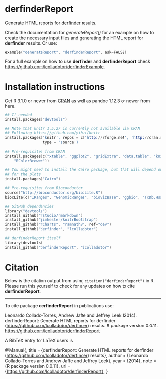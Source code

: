 derfinderReport
===============

Generate HTML reports for [derfinder](https://github.com/lcolladotor/derfinder) results.

Check the documentation for _generateReport()_ for an example on how to create the necessary input files and generating the HTML report for __derfinder__ results. Or use:

```S
example("generateReport", "derfinderReport", ask=FALSE)
```

For a full example on how to use __derfinder__ and __derfinderReport__ check https://github.com/lcolladotor/derfinderExample.

# Installation instructions

Get R 3.1.0 or newer from [CRAN](http://cran.r-project.org/) as well as pandoc 1.12.3 or newer from [here](http://johnmacfarlane.net/pandoc/installing.html).

```S
## If needed
install.packages("devtools")

## Note that knitr 1.5.27 is currently not available via CRAN
## Following https://github.com/yihui/knitr
install.packages('knitr', repos = c('http://rforge.net', 'http://cran.rstudio.org'),
                 type = 'source')
				 
## Pre-requisites from CRAN
install.packages(c("xtable", "ggplot2", "gridExtra", "data.table", "knitcitations",
	"RColorBrewer"))
	
## You might need to install the Cairo package, but that will depend on the device you use
## for the plots
install.packages("Cairo")

## Pre-requisites from Bioconductor
source("http://bioconductor.org/biocLite.R")
biocLite(c("IRanges", "GenomicRanges", "biovizBase", "ggbio", "TxDb.Hsapiens.UCSC.hg19.knownGene"))

## GitHub dependencies
library("devtools")
install_github("rstudio/rmarkdown")
install_github("jimhester/knitrBootstrap")
install_github("rCharts", "ramnathv", ref="dev")
install_github("derfinder", "lcolladotor")

## derfinderReport itself
library(devtools)
install_github("derfinderReport", "lcolladotor")
```

# Citation

Below is the citation output from using `citation("derfinderReport")` in R. Please run this yourself to check for any updates on how to cite __derfinderReport__.

---

To cite package __derfinderReport__ in publications use:

Leonardo Collado-Torres, Andrew Jaffe and Jeffrey Leek (2014). derfinderReport: Generate HTML reports for derfinder (https://github.com/lcolladotor/derfinder) results. R package version 0.0.11. https://github.com/lcolladotor/derfinderReport

A BibTeX entry for LaTeX users is

@Manual{, title = {derfinderReport: Generate HTML reports for derfinder (https://github.com/lcolladotor/derfinder) results}, author = {Leonardo Collado-Torres and Andrew Jaffe and Jeffrey Leek}, year = {2014}, note = {R package version 0.0.11}, url = {https://github.com/lcolladotor/derfinderReport}, }

